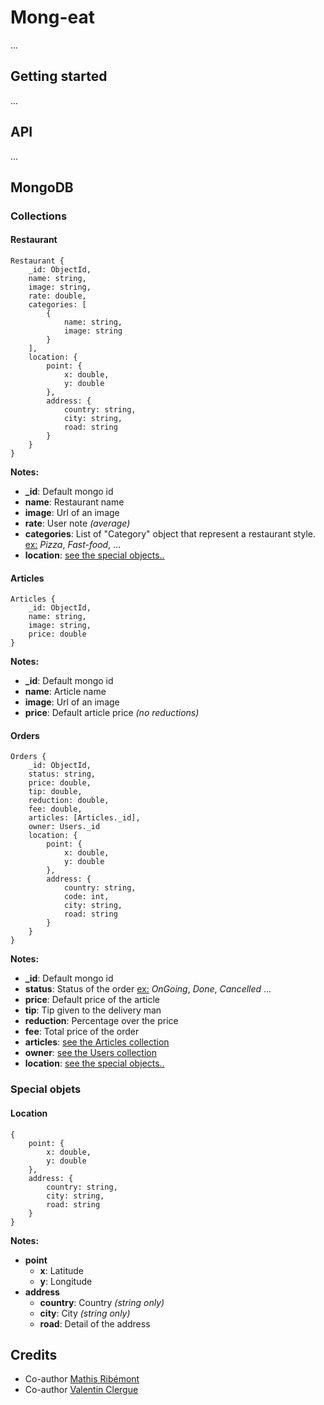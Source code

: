 # Mong-eat

...

## Getting started

...

## API

...

## MongoDB

### Collections

#### Restaurant
```mongodb
Restaurant {
	_id: ObjectId,
	name: string,
	image: string,
    rate: double,
	categories: [ 
		{
			name: string,
			image: string
		}
	],	
	location: {
		point: {
			x: double,
			y: double
		},
		address: {
			country: string,	
			city: string,
			road: string
		}
	}
}
```
**Notes:**

- **_id**: Default mongo id
- **name**: Restaurant name
- **image**: Url of an image
- **rate**: User note *(average)*
- **categories**: List of "Category" object that represent a restaurant style. <u>ex:</u> 
*Pizza*, *Fast-food*, ...
- **location**: [see the special objects..](####Location)

#### Articles
```mongodb
Articles {
	_id: ObjectId,
	name: string,
	image: string,
	price: double
}
```
**Notes:**

- **_id**: Default mongo id
- **name**: Article name
- **image**: Url of an image
- **price**: Default article price *(no reductions)*

#### Orders
```mongodb
Orders {
	_id: ObjectId,
	status: string,
	price: double,
    tip: double,
	reduction: double,
	fee: double,
	articles: [Articles._id],
	owner: Users._id
	location: {
		point: {
			x: double,
			y: double
		},
		address: {
			country: string,	
			code: int,
			city: string,
			road: string
		}
	}
}
```
**Notes:**

- **_id**: Default mongo id
- **status**: Status of the order <u>ex:</u> *OnGoing*, *Done*, *Cancelled* ...
- **price**: Default price of the article
- **tip**: Tip given to the delivery man
- **reduction**: Percentage over the price
- **fee**: Total price of the order
- **articles**: [see the Articles collection](####Articles)
- **owner**: [see the Users collection](####Users)
- **location**: [see the special objects..](####Location)

### Special objets

#### Location
```mongodb
{
	point: {
		x: double,
		y: double
	},
	address: {
		country: string,	
		city: string,
		road: string
	}
}
```
**Notes:**

- **point**
    * **x**: Latitude
    * **y**: Longitude
- **address**
    * **country**: Country *(string only)*
    * **city**: City *(string only)*
    * **road**: Detail of the address


## Credits

* Co-author [Mathis Ribémont](https://github.com/TEDDAC)
* Co-author [Valentin Clergue](https://github.com/HandyS11)